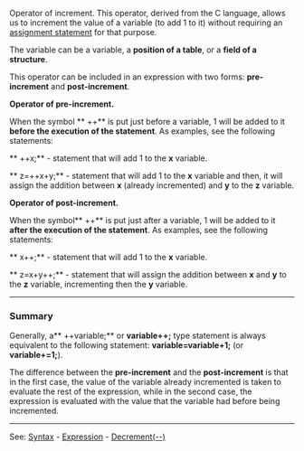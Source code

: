 Operator of increment. This operator, derived from the C language, allows us to increment the value 
of a variable (to add 1 to it) without requiring an
[assignment statement](assignment_statementdot.md) for that purpose.

The variable can be a variable, a **position of a table**, or a **field of a structure**.

This operator can be included in an expression with two forms:
**pre-increment** and **post-increment**.

**Operator of pre-increment.**

When the symbol ** ++** is put just before a variable, 1 will be added to it **before the execution of the statement**. As examples, see the following statements:

** ++x;** - statement that will add 1 to the **x** variable.

** z=++x+y;** - statement that will add 1 to the **x** variable and then, it will assign
the addition between **x** (already incremented) and **y** to the **z** variable.

**Operator of post-increment.**

When the symbol** ++** is put just after a variable, 1 will be added to it **after the execution of the statement**. As examples, see the following statements:

** x++;** - statement that will add 1 to the **x** variable.

** z=x+y++;** - statement that will assign the addition between **x** and **y** to the **z** variable, incrementing then the **y** variable.

---------------------------------------


### Summary

Generally, a** ++variable;** or **variable++;** type statement is always equivalent
to the following statement: **variable=variable+1;** (or **variable+=1;**).

The difference between the **pre-increment** and the **post-increment** is that in the first case, the value of the variable already incremented is taken to evaluate the rest of the expression, while in the second case, the expression is evaluated with the value that the variable had before being incremented.

---------------------------------------
See: [Syntax](syntax_of_a_programdot.md) - [Expression](definition_of_an_expression.md) - [Decrement(--)](minusminus.md)

